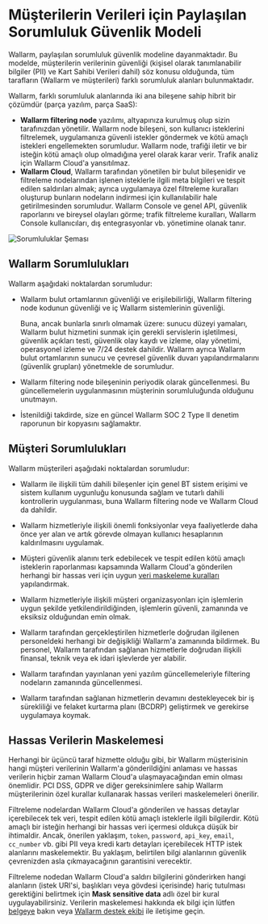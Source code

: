 # Müşterilerin Verileri için Paylaşılan Sorumluluk Güvenlik Modeli

Wallarm, paylaşılan sorumluluk güvenlik modeline dayanmaktadır. Bu modelde, müşterilerin verilerinin güvenliği (kişisel olarak tanımlanabilir bilgiler (PII) ve Kart Sahibi Verileri dahil) söz konusu olduğunda, tüm tarafların (Wallarm ve müşterileri) farklı sorumluluk alanları bulunmaktadır.

Wallarm, farklı sorumluluk alanlarında iki ana bileşene sahip hibrit bir çözümdür (parça yazılım, parça SaaS):

* **Wallarm filtering node** yazılımı, altyapınıza kurulmuş olup sizin tarafınızdan yönetilir. Wallarm node bileşeni, son kullanıcı isteklerini filtrelemek, uygulamanıza güvenli istekler göndermek ve kötü amaçlı istekleri engellemekten sorumludur. Wallarm node, trafiği iletir ve bir isteğin kötü amaçlı olup olmadığına yerel olarak karar verir. Trafik analiz için Wallarm Cloud'a yansıtılmaz.
* **Wallarm Cloud**, Wallarm tarafından yönetilen bir bulut bileşenidir ve filtreleme nodelarından işlenen isteklerle ilgili meta bilgileri ve tespit edilen saldırıları almak; ayrıca uygulamaya özel filtreleme kuralları oluşturup bunların nodeların indirmesi için kullanılabilir hale getirilmesinden sorumludur. Wallarm Console ve genel API, güvenlik raporlarını ve bireysel olayları görme; trafik filtreleme kuralları, Wallarm Console kullanıcıları, dış entegrasyonlar vb. yönetimine olanak tanır.

![Sorumluluklar Şeması](../images/shared-responsibility.png)

## Wallarm Sorumlulukları

Wallarm aşağıdaki noktalardan sorumludur:

* Wallarm bulut ortamlarının güvenliği ve erişilebilirliği, Wallarm filtering node kodunun güvenliği ve iç Wallarm sistemlerinin güvenliği.

    Buna, ancak bunlarla sınırlı olmamak üzere: sunucu düzeyi yamaları, Wallarm bulut hizmetini sunmak için gerekli servislerin işletilmesi, güvenlik açıkları testi, güvenlik olay kaydı ve izleme, olay yönetimi, operasyonel izleme ve 7/24 destek dahildir. Wallarm ayrıca Wallarm bulut ortamlarının sunucu ve çevresel güvenlik duvarı yapılandırmalarını (güvenlik grupları) yönetmekle de sorumludur.

* Wallarm filtering node bileşeninin periyodik olarak güncellenmesi. Bu güncellemelerin uygulanmasının müşterinin sorumluluğunda olduğunu unutmayın.

* İstenildiği takdirde, size en güncel Wallarm SOC 2 Type II denetim raporunun bir kopyasını sağlamaktır.

## Müşteri Sorumlulukları

Wallarm müşterileri aşağıdaki noktalardan sorumludur:

* Wallarm ile ilişkili tüm dahili bileşenler için genel BT sistem erişimi ve sistem kullanım uygunluğu konusunda sağlam ve tutarlı dahili kontrollerin uygulanması, buna Wallarm filtering node ve Wallarm Cloud da dahildir.

* Wallarm hizmetleriyle ilişkili önemli fonksiyonlar veya faaliyetlerde daha önce yer alan ve artık görevde olmayan kullanıcı hesaplarının kaldırılmasını uygulamak.

* Müşteri güvenlik alanını terk edebilecek ve tespit edilen kötü amaçlı isteklerin raporlanması kapsamında Wallarm Cloud'a gönderilen herhangi bir hassas veri için uygun [veri maskeleme kuralları](../user-guides/rules/sensitive-data-rule.md) yapılandırmak.

* Wallarm hizmetleriyle ilişkili müşteri organizasyonları için işlemlerin uygun şekilde yetkilendirildiğinden, işlemlerin güvenli, zamanında ve eksiksiz olduğundan emin olmak.

* Wallarm tarafından gerçekleştirilen hizmetlerle doğrudan ilgilenen personeldeki herhangi bir değişikliği Wallarm'a zamanında bildirmek. Bu personel, Wallarm tarafından sağlanan hizmetlerle doğrudan ilişkili finansal, teknik veya ek idari işlevlerde yer alabilir.

* Wallarm tarafından yayınlanan yeni yazılım güncellemeleriyle filtering nodeların zamanında güncellenmesi.

* Wallarm tarafından sağlanan hizmetlerin devamını destekleyecek bir iş sürekliliği ve felaket kurtarma planı (BCDRP) geliştirmek ve gerekirse uygulamaya koymak.

## Hassas Verilerin Maskelemesi

Herhangi bir üçüncü taraf hizmette olduğu gibi, bir Wallarm müşterisinin hangi müşteri verilerinin Wallarm'a gönderildiğini anlaması ve hassas verilerin hiçbir zaman Wallarm Cloud'a ulaşmayacağından emin olması önemlidir. PCI DSS, GDPR ve diğer gereksinimlere sahip Wallarm müşterilerinin özel kurallar kullanarak hassas verileri maskelemeleri önerilir.

Filtreleme nodelardan Wallarm Cloud'a gönderilen ve hassas detaylar içerebilecek tek veri, tespit edilen kötü amaçlı isteklerle ilgili bilgilerdir. Kötü amaçlı bir isteğin herhangi bir hassas veri içermesi oldukça düşük bir ihtimaldir. Ancak, önerilen yaklaşım, `token`, `password`, `api_key`, `email`, `cc_number` vb. gibi PII veya kredi kartı detayları içerebilecek HTTP istek alanlarını maskelemektir. Bu yaklaşım, belirtilen bilgi alanlarının güvenlik çevrenizden asla çıkmayacağının garantisini verecektir.

Filtreleme nodedan Wallarm Cloud'a saldırı bilgilerini gönderirken hangi alanların (istek URI'si, başlıkları veya gövdesi içerisinde) hariç tutulması gerektiğini belirtmek için **Mask sensitive data** adlı özel bir kural uygulayabilirsiniz. Verilerin maskelemesi hakkında ek bilgi için lütfen [belgeye](../user-guides/rules/sensitive-data-rule.md) bakın veya [Wallarm destek ekibi](mailto:request@wallarm.com) ile iletişime geçin.